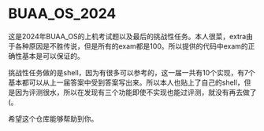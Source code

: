 # BUAA_OS_2024

这是2024年BUAA_OS的上机考试题以及最后的挑战性任务。本人很菜，extra由于各种原因是不胜传说，但是所有的exam都是100。所以提供的代码中exam的正确性基本是可以保证的。

挑战性任务做的是shell，因为有很多可以参考的，这一届一共有10个实现，有7个基本都可以从上一届答案中受到答案写出来。所以本人也贴上了自己的shell，但是因为评测很水，所以在发现有三个功能即使不实现也能过评测，就没有再去做了(。

希望这个仓库能够帮助到你。
